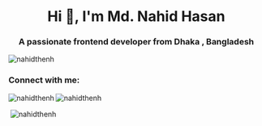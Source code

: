 <h1 align="center">Hi 👋, I'm Md. Nahid Hasan</h1>
<h3 align="center">A passionate frontend developer from Dhaka , Bangladesh</h3>

<p align="left"> <img src="https://komarev.com/ghpvc/?username=nahidthenh&label=Profile%20views&color=0e75b6&style=flat" alt="nahidthenh" /> </p>

<h3 align="left">Connect with me:</h3>
<p align="left">
</p>

<p><img align="left" src="https://github-readme-stats.vercel.app/api/top-langs?username=nahidthenh&show_icons=true&locale=en&layout=compact" alt="nahidthenh" /></p>
<p><img align="center" src="https://github-readme-streak-stats.herokuapp.com/?user=nahidthenh&" alt="nahidthenh" /></p>
<p>&nbsp;<img align="center" src="https://github-readme-stats.vercel.app/api?username=nahidthenh&show_icons=true&locale=en" alt="nahidthenh" /></p>



